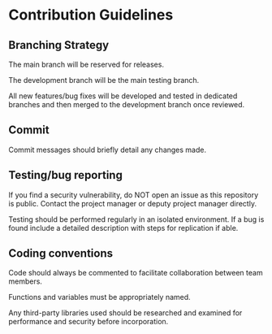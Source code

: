 # Contribution Guidelines  

## Branching Strategy

The main branch will be reserved for releases.

The development branch will be the main testing branch.

All new features/bug fixes will be developed and tested in dedicated branches and then merged to the development branch once reviewed.

## Commit

Commit messages should briefly detail any changes made.

## Testing/bug reporting

If you find a security vulnerability, do NOT open an issue as this repository is public. Contact the project manager or deputy project manager directly.

Testing should be performed regularly in an isolated environment. If a bug is found include a detailed description with steps for replication if able.

## Coding conventions

Code should always be commented to facilitate collaboration between team members.

Functions and variables must be appropriately named.

Any third-party libraries used should be researched and examined for performance and security before incorporation. 
